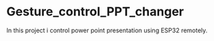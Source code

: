 # Gesture_control_PPT_changer
In this project i control power point presentation using ESP32 remotely.
